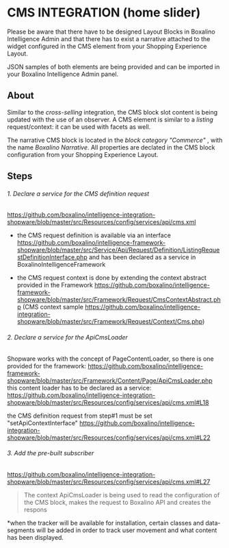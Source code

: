 # CMS INTEGRATION (home slider)

Please be aware that there have to be designed Layout Blocks in Boxalino Intelligence Admin
and that there has to exist a narrative attached to the widget configured in the CMS element from your Shopping Experience Layout.

JSON samples of both elements are being provided and can be imported in your Boxalino Intelligence Admin panel.

## About
Similar to the _cross-selling_ integration, the CMS block slot content is being updated with the use of an observer.
A CMS element is similar to a _listing_ request/context: it can be used with facets as well.

The narrative CMS block is located in the *block category "Commerce"* , with the name *Boxalino Narrative*.
All properties are declated in the CMS block configuration from your Shopping Experience Layout.

## Steps
 ###### 1. Declare a service for the CMS definition request 
https://github.com/boxalino/intelligence-integration-shopware/blob/master/src/Resources/config/services/api/cms.xml 

* the CMS request definition is available via an interface 
https://github.com/boxalino/intelligence-framework-shopware/blob/master/src/Service/Api/Request/Definition/ListingRequestDefinitionInterface.php
and has been declared as a service in BoxalinoIntelligenceFramework

* the CMS request context is done by extending the context abstract provided in the Framework 
https://github.com/boxalino/intelligence-framework-shopware/blob/master/src/Framework/Request/CmsContextAbstract.php
(CMS context sample https://github.com/boxalino/intelligence-integration-shopware/blob/master/src/Framework/Request/Context/Cms.php)

###### 2. Declare a service for the ApiCmsLoader

Shopware works with the concept of PageContentLoader, so there is one provided for the framework: 
https://github.com/boxalino/intelligence-framework-shopware/blob/master/src/Framework/Content/Page/ApiCmsLoader.php
this content loader has to be declared as a service:
https://github.com/boxalino/intelligence-integration-shopware/blob/master/src/Resources/config/services/api/cms.xml#L18

the CMS definition request from step#1 must be set "setApiContextInterface"
https://github.com/boxalino/intelligence-integration-shopware/blob/master/src/Resources/config/services/api/cms.xml#L22

###### 3. Add the pre-built subscriber

https://github.com/boxalino/intelligence-integration-shopware/blob/master/src/Resources/config/services/api/cms.xml#L27


> The context ApiCmsLoader is being used to read the configuration of the CMS block, 
> makes the request to Boxalino API and  creates the respons

*when the tracker will be available for installation, certain classes and data-segments will be added in order to track user movement 
and what content has been displayed.
